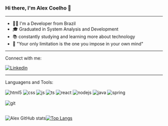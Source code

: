 ### Hi there, I'm Alex Coelho 👋
<hr>


</hr>

- 👨‍💻 I'm a Developer from Brazil  
- 🎓 Graduated in System Analysis and Development
- 📚 constantly studying and learning more about technology
- :book: "Your only limitation is the one you impose in your own mind" 
<hr>

Connect with me: 
<br />

[![Linkedin](	https://img.shields.io/badge/LinkedIn-0077B5?style=for-the-badge&logo=linkedin&logoColor=white)](https://www.linkedin.com/in/alex-coelho-53b347213/)

<hr>

Languagens and Tools:
<br />

<div style="display: inline_block">
  <img align="center" alt="html5" src="https://img.shields.io/badge/HTML5-E34F26?style=for-the-badge&logo=html5&logoColor=white" />
  <img align="center" alt="css" src="https://img.shields.io/badge/CSS3-1572B6?style=for-the-badge&logo=css3&logoColor=white" />
  <img align="center" alt="js" src="https://img.shields.io/badge/JavaScript-F7DF1E?style=for-the-badge&logo=javascript&logoColor=black" />
  <img align="center" alt="ts" src="https://img.shields.io/badge/TypeScript-007ACC?style=for-the-badge&logo=typescript&logoColor=white" />
  <img align="center" alt="react" src="https://img.shields.io/badge/React-20232A?style=for-the-badge&logo=react&logoColor=61DAFB" />
  <img align="center" alt="nodejs" src="https://img.shields.io/badge/Node.js-43853D?style=for-the-badge&logo=node.js&logoColor=white" />    
  <img align="center" alt="java" src="https://img.shields.io/badge/Java-ED8B00?style=for-the-badge&logo=java&logoColor=white" /> 
  <img align="center" alt="spring" src="https://img.shields.io/badge/Spring-6DB33F?style=for-the-badge&logo=spring&logoColor=white" /> <br /> <br />
  <img align="center" alt="git" src="https://img.shields.io/badge/GIT-E44C30?style=for-the-badge&logo=git&logoColor=white" />
</div><br/>

![Alex GitHub stats](https://github-readme-stats.vercel.app/api?username=alexcastelocoelho&show_icons=true&theme=radical)[![Top Langs](https://github-readme-stats.vercel.app/api/top-langs/?username=alexcastelocoelho&layout=compact)](https://github.com/anuraghazra/github-readme-stats)


